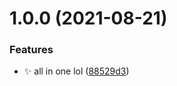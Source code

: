 # 1.0.0 (2021-08-21)


### Features

* :sparkles: all in one lol ([88529d3](https://github.com/finn-vgtl/romanize/commit/88529d3c5aeb1f6295ff9823bd63c3264bb9430b))

